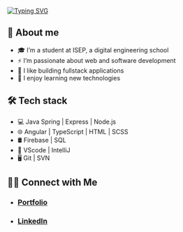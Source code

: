 [![Typing SVG](https://readme-typing-svg.herokuapp.com/?lines=Hi+there+👋+My+name+is+Théophile+Wallez&duration=8000&width=600&size=25&color=fff&font=Poppins)](https://git.io/typing-svg)


## 🤔 About me
- 🎓 I’m a student at ISEP, a digital engineering school
- ⚡️ I’m passionate about web and software development
- 🤔 I like building fullstack applications
- 🔭 I enjoy learning new technologies

## 🛠 Tech stack
- 💻   Java Spring | Express | Node.js
- 🌐   Angular | TypeScript | HTML | SCSS 
- 🛢   Firebase | SQL
- 🔧   VScode | IntelliJ
- 🖥   Git | SVN

## 🤝🏻 Connect with Me

- ### <a href="https://theophilewallez.com">Portfolio<a/>
- ### <a href="https://www.linkedin.com/in/theophile-wallez/">LinkedIn<a/>
